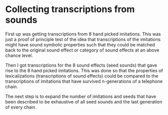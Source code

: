 # Collecting transcriptions from sounds

First up was getting transcriptions from 8 hand picked imitations.
This was just a proof of principle test of the idea that transcriptions
of the imitations might have sound symbolic properties such that
they could be matched back to the original sound effect or category
of sound effects at an above chance level.

Then I got transcriptions for the 8 sound effects (seed sounds) that
gave rise to the 8 hand picked imitations. This was done so that
the properties of lexicalizations (transcriptions of sound effects)
could be compared to the transcriptions of imitations that have survived
n-generations of a telephone chain.

The next step is to expand the number of imitations and seeds that have
been described to be exhaustive of all seed sounds and the last
generation of every chain.